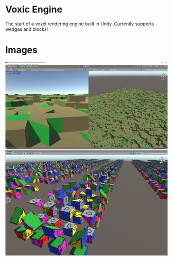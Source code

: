 # Voxic Engine
The start of a voxel rendering engine built in Unity.
Currently supports wedges and blocks!

# Images
<img src="./_Images/0.jpg" width="512" />
<img src="./_Images/1.jpg" width="512" />  
